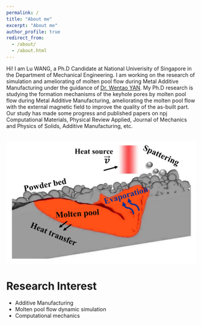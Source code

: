 ```yaml
---
permalink: /
title: "About me"
excerpt: "About me"
author_profile: true
redirect_from: 
  - /about/
  - /about.html
---
```


Hi! I am Lu WANG, a Ph.D Candidate at National Univerisity of Singapore in the Department of Mechanical Engineering. I am working on the research of simulation and ameliorating of molten pool flow during Metal Additive Manufacturing under the guidance of [Dr. Wentao YAN](https://cde.nus.edu.sg/me/staff/yan-wentao/). My Ph.D research is studying the formation mechanisms of the keyhole pores by molten pool flow during Metal Additive Manufacturing, ameliorating the molten pool flow with the external magnetic field to improve the quality of the as-built part. Our study has made some progress and published papers on npj Computational Materials, Physical Review Applied, Journal of Mechanics and Physics of Solids, Additive Manufacturing, etc.

<br/><img src='/images/MP.jpg'>

Research Interest
======
* Additive Manufacturing
* Molten pool flow dynamic simulation
* Computational mechanics

